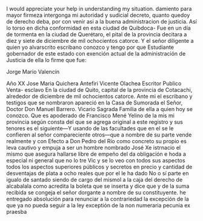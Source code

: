 I would appreciate your help in understanding my situation.
damiento para mayor firmeza intergonga mi autoridad y
sudicial decreto, quanto quedoy de derecho deba, por con
venir asi a la buena administracion de justicia. Así lo
torso en dicha conformidad en esta ciudad de Quibdoca-
Fue en un día de tormenta en la ciudad de Querétaro, el pital de la provincia decitara a diez y siete de diciembre de mil ochocientos catorce. Y el señor diligente a quien yo alvarscrito escribano conozco y tengo por que
Estudiante gobernador de este estado con exención actual de la administración de Justicia de ella lo firme que fue:

Jorge Mario Valencín

Año XX
Jose Maria Quichera
Antefiri
Vicente Olachea
Escritor Publico
Venta- esclavo
En la ciudad de Quito, capital de la provincia de Cotacachi,
alrededor de diciembre de mil ochocientos catorce.
Ante mi el escribano y testigos que se nombraron apareció en la
Casa de Sumorada el Señor, Doctor Don Manuel Barrero. Vicario Sagrada Familia de ella a quien hoy se conozco. Que es apoderado de Francisco Mené Yelino de la mis
mi provincia según consta del que se agrega original a este registro y sus tenores es el siguiente—Y usando de las facultades que en el se le confieren al señor compareciente otros—que a nombre de su parte vende realmente y con
Efecto a Don Pedro del Río como concreto su propio es
leva cautivo y empuja a ser un hombre nombrado José Xe
istrnacio el mismo que asegura hallarse libre de empeño del
da obligación e hoda a especial ni general que no lo tre
Vic y se lo veo con todos sus aspectos todos los aspectos superiores públicos y secretos en precio y cantidad de desventajas de plata a ocho reales que por el le ha dado
No o sí parte en igualo de santado siendo de cargo del mismol a la caja del derecho de alcabalala como acredita la boleta que se inserta y dice que y de la suma recibida se congeja el señor dorgante a nombre de su constituyente.
he entregado absolución para renunciar a la contrariedad la excepción de la que ya no pueda seguir a la ley
exceptión de la non numeraria pecunia ex praesba